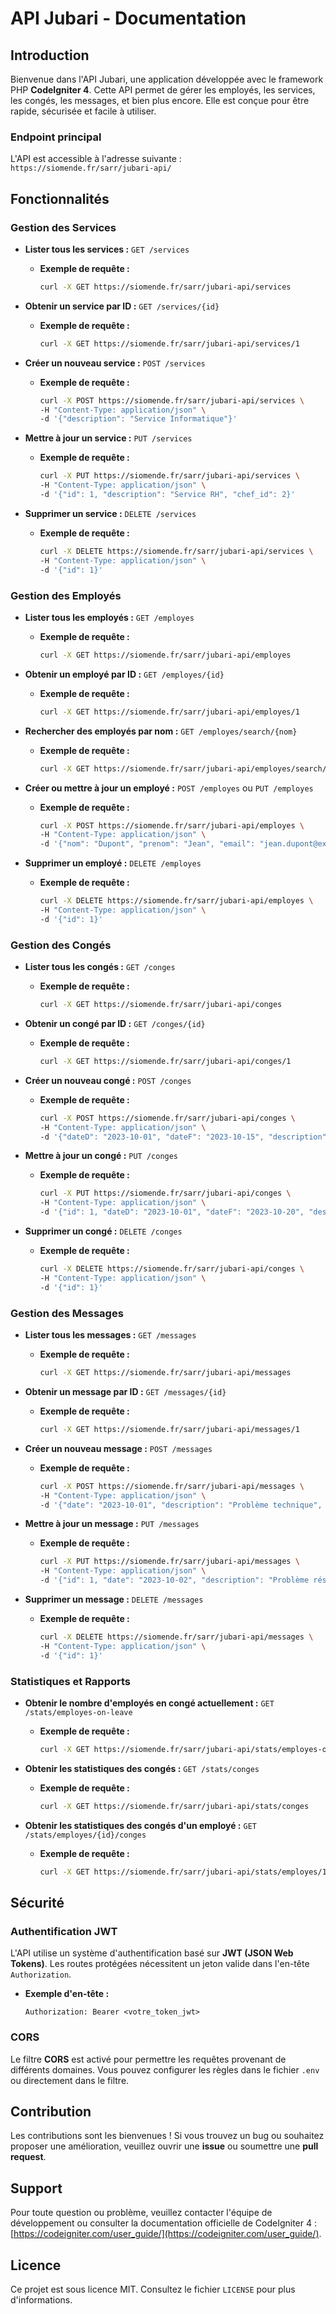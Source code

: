 # API Jubari - Documentation

## Introduction

Bienvenue dans l'API Jubari, une application développée avec le framework PHP **CodeIgniter 4**. Cette API permet de gérer les employés, les services, les congés, les messages, et bien plus encore. Elle est conçue pour être rapide, sécurisée et facile à utiliser.

### Endpoint principal

L'API est accessible à l'adresse suivante :  
`https://siomende.fr/sarr/jubari-api/`

## Fonctionnalités

### Gestion des Services
- **Lister tous les services :** `GET /services`
  - **Exemple de requête :**
    ```bash
    curl -X GET https://siomende.fr/sarr/jubari-api/services
    ```

- **Obtenir un service par ID :** `GET /services/{id}`
  - **Exemple de requête :**
    ```bash
    curl -X GET https://siomende.fr/sarr/jubari-api/services/1
    ```

- **Créer un nouveau service :** `POST /services`
  - **Exemple de requête :**
    ```bash
    curl -X POST https://siomende.fr/sarr/jubari-api/services \
    -H "Content-Type: application/json" \
    -d '{"description": "Service Informatique"}'
    ```

- **Mettre à jour un service :** `PUT /services`
  - **Exemple de requête :**
    ```bash
    curl -X PUT https://siomende.fr/sarr/jubari-api/services \
    -H "Content-Type: application/json" \
    -d '{"id": 1, "description": "Service RH", "chef_id": 2}'
    ```

- **Supprimer un service :** `DELETE /services`
  - **Exemple de requête :**
    ```bash
    curl -X DELETE https://siomende.fr/sarr/jubari-api/services \
    -H "Content-Type: application/json" \
    -d '{"id": 1}'
    ```

### Gestion des Employés
- **Lister tous les employés :** `GET /employes`
  - **Exemple de requête :**
    ```bash
    curl -X GET https://siomende.fr/sarr/jubari-api/employes
    ```

- **Obtenir un employé par ID :** `GET /employes/{id}`
  - **Exemple de requête :**
    ```bash
    curl -X GET https://siomende.fr/sarr/jubari-api/employes/1
    ```

- **Rechercher des employés par nom :** `GET /employes/search/{nom}`
  - **Exemple de requête :**
    ```bash
    curl -X GET https://siomende.fr/sarr/jubari-api/employes/search/Dupont
    ```

- **Créer ou mettre à jour un employé :** `POST /employes` ou `PUT /employes`
  - **Exemple de requête :**
    ```bash
    curl -X POST https://siomende.fr/sarr/jubari-api/employes \
    -H "Content-Type: application/json" \
    -d '{"nom": "Dupont", "prenom": "Jean", "email": "jean.dupont@example.com", "service_id": 1}'
    ```

- **Supprimer un employé :** `DELETE /employes`
  - **Exemple de requête :**
    ```bash
    curl -X DELETE https://siomende.fr/sarr/jubari-api/employes \
    -H "Content-Type: application/json" \
    -d '{"id": 1}'
    ```

### Gestion des Congés
- **Lister tous les congés :** `GET /conges`
  - **Exemple de requête :**
    ```bash
    curl -X GET https://siomende.fr/sarr/jubari-api/conges
    ```

- **Obtenir un congé par ID :** `GET /conges/{id}`
  - **Exemple de requête :**
    ```bash
    curl -X GET https://siomende.fr/sarr/jubari-api/conges/1
    ```

- **Créer un nouveau congé :** `POST /conges`
  - **Exemple de requête :**
    ```bash
    curl -X POST https://siomende.fr/sarr/jubari-api/conges \
    -H "Content-Type: application/json" \
    -d '{"dateD": "2023-10-01", "dateF": "2023-10-15", "description": "Vacances", "paye": true, "idE": 1}'
    ```

- **Mettre à jour un congé :** `PUT /conges`
  - **Exemple de requête :**
    ```bash
    curl -X PUT https://siomende.fr/sarr/jubari-api/conges \
    -H "Content-Type: application/json" \
    -d '{"id": 1, "dateD": "2023-10-01", "dateF": "2023-10-20", "description": "Vacances prolongées"}'
    ```

- **Supprimer un congé :** `DELETE /conges`
  - **Exemple de requête :**
    ```bash
    curl -X DELETE https://siomende.fr/sarr/jubari-api/conges \
    -H "Content-Type: application/json" \
    -d '{"id": 1}'
    ```

### Gestion des Messages
- **Lister tous les messages :** `GET /messages`
  - **Exemple de requête :**
    ```bash
    curl -X GET https://siomende.fr/sarr/jubari-api/messages
    ```

- **Obtenir un message par ID :** `GET /messages/{id}`
  - **Exemple de requête :**
    ```bash
    curl -X GET https://siomende.fr/sarr/jubari-api/messages/1
    ```

- **Créer un nouveau message :** `POST /messages`
  - **Exemple de requête :**
    ```bash
    curl -X POST https://siomende.fr/sarr/jubari-api/messages \
    -H "Content-Type: application/json" \
    -d '{"date": "2023-10-01", "description": "Problème technique", "idE": 1}'
    ```

- **Mettre à jour un message :** `PUT /messages`
  - **Exemple de requête :**
    ```bash
    curl -X PUT https://siomende.fr/sarr/jubari-api/messages \
    -H "Content-Type: application/json" \
    -d '{"id": 1, "date": "2023-10-02", "description": "Problème résolu"}'
    ```

- **Supprimer un message :** `DELETE /messages`
  - **Exemple de requête :**
    ```bash
    curl -X DELETE https://siomende.fr/sarr/jubari-api/messages \
    -H "Content-Type: application/json" \
    -d '{"id": 1}'
    ```

### Statistiques et Rapports
- **Obtenir le nombre d'employés en congé actuellement :** `GET /stats/employes-on-leave`
  - **Exemple de requête :**
    ```bash
    curl -X GET https://siomende.fr/sarr/jubari-api/stats/employes-on-leave
    ```

- **Obtenir les statistiques des congés :** `GET /stats/conges`
  - **Exemple de requête :**
    ```bash
    curl -X GET https://siomende.fr/sarr/jubari-api/stats/conges
    ```

- **Obtenir les statistiques des congés d'un employé :** `GET /stats/employes/{id}/conges`
  - **Exemple de requête :**
    ```bash
    curl -X GET https://siomende.fr/sarr/jubari-api/stats/employes/1/conges
    ```

## Sécurité

### Authentification JWT
L'API utilise un système d'authentification basé sur **JWT (JSON Web Tokens)**. Les routes protégées nécessitent un jeton valide dans l'en-tête `Authorization`.

- **Exemple d'en-tête :**
  ```
  Authorization: Bearer <votre_token_jwt>
  ```

### CORS
Le filtre **CORS** est activé pour permettre les requêtes provenant de différents domaines. Vous pouvez configurer les règles dans le fichier `.env` ou directement dans le filtre.

## Contribution

Les contributions sont les bienvenues ! Si vous trouvez un bug ou souhaitez proposer une amélioration, veuillez ouvrir une **issue** ou soumettre une **pull request**.

## Support

Pour toute question ou problème, veuillez contacter l'équipe de développement ou consulter la documentation officielle de CodeIgniter 4 : [https://codeigniter.com/user_guide/](https://codeigniter.com/user_guide/).

## Licence

Ce projet est sous licence MIT. Consultez le fichier `LICENSE` pour plus d'informations.
